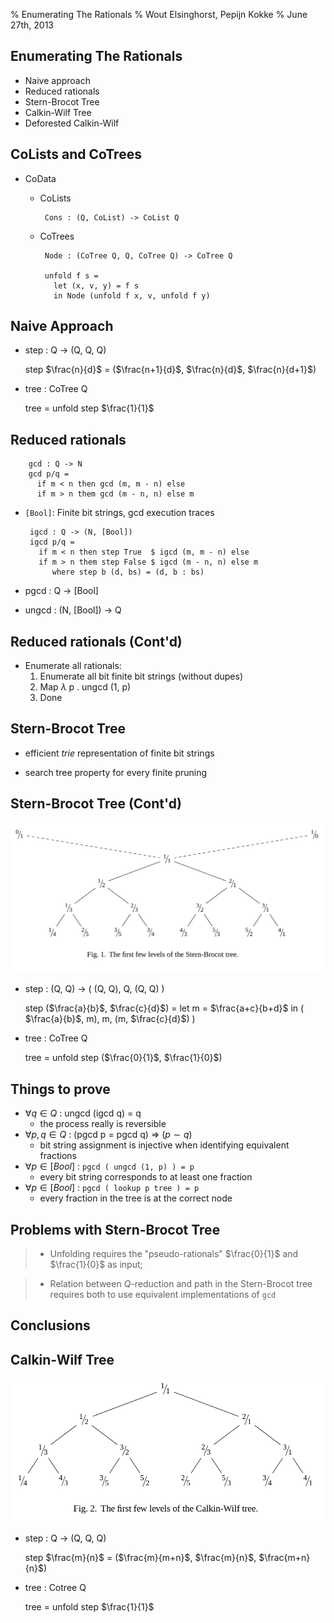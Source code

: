 % Enumerating The Rationals
% Wout Elsinghorst, Pepijn Kokke
% June 27th, 2013

## Enumerating The Rationals

- Naive approach
- Reduced rationals
- Stern-Brocot Tree
- Calkin-Wilf Tree
- Deforested Calkin-Wilf
 
## CoLists and CoTrees

 - CoData
     * CoLists
     
            Cons : (Q, CoList) -> CoList Q
     
     * CoTrees 
 
            Node : (CoTree Q, Q, CoTree Q) -> CoTree Q  
 
            unfold f s = 
              let (x, v, y) = f s
              in Node (unfold f x, v, unfold f y)


 
## Naive Approach
 -  step : Q -> (Q, Q, Q)

    step $\frac{n}{d}$ = ($\frac{n+1}{d}$, $\frac{n}{d}$, $\frac{n}{d+1}$)
    
 -  tree : CoTree Q
    
    tree = unfold step $\frac{1}{1}$
  
## Reduced rationals
        gcd : Q -> N
        gcd p/q = 
          if m < n then gcd (m, m - n) else
          if m > n them gcd (m - n, n) else m
 
 - `[Bool]`: Finite bit strings, gcd execution traces
 
        igcd : Q -> (N, [Bool])
        igcd p/q =
          if m < n then step True  $ igcd (m, m - n) else
          if m > n them step False $ igcd (m - n, n) else m
             where step b (d, bs) = (d, b : bs)
    
 - pgcd : Q $\to$ [Bool]
        
 - ungcd : (N, [Bool]) $\to$ Q
        
## Reduced rationals (Cont'd)

 - Enumerate all rationals:
     1. Enumerate all bit finite bit strings (without dupes)
     2. Map $\lambda$ p $.$ ungcd (1, p) 
     3. Done
        
## Stern-Brocot Tree
 
 - efficient $trie$ representation of finite bit strings

 - search tree property for every finite pruning

        
## Stern-Brocot Tree (Cont'd)
![](stern_brocot.png)

 -  step : (Q, Q) $\to$ ( (Q, Q), Q, (Q, Q) )
 
    step ($\frac{a}{b}$, $\frac{c}{d}$) = 
        let m = $\frac{a+c}{b+d}$ 
        in ( $\frac{a}{b}$, m), m, (m, $\frac{c}{d}$) )
    
 -  tree : CoTree Q
    
    tree = unfold step ($\frac{0}{1}$, $\frac{1}{0}$)


## Things to prove

 - $\forall q \in Q$ : ungcd (igcd q) $=$ q
    * the process really is reversible
 - $\forall p, q \in Q$ : (pgcd p = pgcd q) $\Rightarrow$ $(p \sim q)$
    * bit string assignment is injective when identifying equivalent fractions
 - $\forall p \in [Bool]$ : `pgcd ( ungcd (1, p) ) = p`
    * every bit string corresponds to at least one fraction
 - $\forall p \in [Bool]$ : `pgcd ( lookup p tree ) = p`
    * every fraction in the tree is at the correct node
    
## Problems with Stern-Brocot Tree

> - Unfolding requires the "pseudo-rationals" $\frac{0}{1}$ and $\frac{1}{0}$ as input;

<!--
  Proving relation between $Q$ reduction and position in the tree
  requires both algorithms to be based on the same implementation
  of `gcd`--but standard implementation does not provide a trace.
  -->

> - Relation between $Q$-reduction and path in the Stern-Brocot tree
    requires both to use equivalent implementations of `gcd`
  
## Conclusions
  
    
## Calkin-Wilf Tree
![](calkin_wilf.png)

 -  step : Q $\to$ (Q, Q, Q)
   
    step $\frac{m}{n}$ = ($\frac{m}{m+n}$, $\frac{m}{n}$, $\frac{m+n}{n}$)
    
 -  tree : Cotree Q
   
    tree = unfold step $\frac{1}{1}$
    



